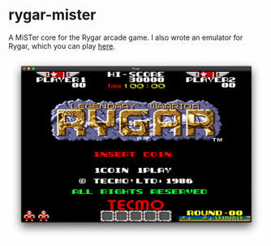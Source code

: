 # rygar-mister

A MiSTer core for the Rygar arcade game. I also wrote an emulator for Rygar, which you can play [here](https://rygar.joshbassett.info/).

<img alt="Rygar" src="https://raw.githubusercontent.com/nullobject/rygar/master/rygar.png" />

